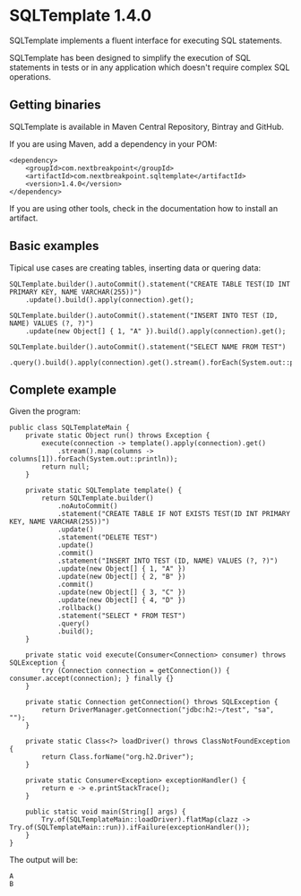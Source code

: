 # SQLTemplate 1.4.0

SQLTemplate implements a fluent interface for executing SQL statements.

SQLTemplate has been designed to simplify the execution of SQL statements in tests 
or in any application which doesn't require complex SQL operations.

## Getting binaries

SQLTemplate is available in Maven Central Repository, Bintray and GitHub. 

If you are using Maven, add a dependency in your POM:

    <dependency>
        <groupId>com.nextbreakpoint</groupId>
        <artifactId>com.nextbreakpoint.sqltemplate</artifactId>
        <version>1.4.0</version>
    </dependency>

If you are using other tools, check in the documentation how to install an artifact.
  
## Basic examples

Tipical use cases are creating tables, inserting data or quering data:

    SQLTemplate.builder().autoCommit().statement("CREATE TABLE TEST(ID INT PRIMARY KEY, NAME VARCHAR(255))")
        .update().build().apply(connection).get();
    
    SQLTemplate.builder().autoCommit().statement("INSERT INTO TEST (ID, NAME) VALUES (?, ?)")
        .update(new Object[] { 1, "A" }).build().apply(connection).get();

    SQLTemplate.builder().autoCommit().statement("SELECT NAME FROM TEST")
        .query().build().apply(connection).get().stream().forEach(System.out::println));

## Complete example

Given the program:

    public class SQLTemplateMain {
        private static Object run() throws Exception {
            execute(connection -> template().apply(connection).get()
                .stream().map(columns -> columns[1]).forEach(System.out::println));
            return null;
        }
    
        private static SQLTemplate template() {
            return SQLTemplate.builder()
                .noAutoCommit()
                .statement("CREATE TABLE IF NOT EXISTS TEST(ID INT PRIMARY KEY, NAME VARCHAR(255))")
                .update()
                .statement("DELETE TEST")
                .update()
                .commit()
                .statement("INSERT INTO TEST (ID, NAME) VALUES (?, ?)")
                .update(new Object[] { 1, "A" })
                .update(new Object[] { 2, "B" })
                .commit()
                .update(new Object[] { 3, "C" })
                .update(new Object[] { 4, "D" })
                .rollback()
                .statement("SELECT * FROM TEST")
                .query()
                .build();
        }
    
        private static void execute(Consumer<Connection> consumer) throws SQLException {
            try (Connection connection = getConnection()) { consumer.accept(connection); } finally {}
        }
    
        private static Connection getConnection() throws SQLException {
            return DriverManager.getConnection("jdbc:h2:~/test", "sa", "");
        }
    
        private static Class<?> loadDriver() throws ClassNotFoundException {
            return Class.forName("org.h2.Driver");
        }
    
        private static Consumer<Exception> exceptionHandler() {
            return e -> e.printStackTrace();
        }
    
        public static void main(String[] args) {
            Try.of(SQLTemplateMain::loadDriver).flatMap(clazz -> Try.of(SQLTemplateMain::run)).ifFailure(exceptionHandler());
        }
    }
		
The output will be:

	A
	B
